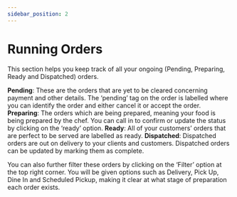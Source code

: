 ```yaml
---
sidebar_position: 2
---
```


# Running Orders

This section helps you keep track of all your ongoing (Pending, Preparing, Ready and Dispatched) orders.

**Pending**: These are the orders that are yet to be cleared concerning payment and other details. The ‘pending’ tag on the order is labelled where you can identify the order and either cancel it or accept the order.
**Preparing**: The orders which are being prepared, meaning your food is being prepared by the chef. You can call in to confirm or update the status by clicking on the ‘ready’ option. 
**Ready**: All of your customers’ orders that are perfect to be served are labelled as ready.
**Dispatched**: Dispatched orders are out on delivery to your clients and customers. Dispatched orders can be updated by marking them as complete.


You can also further filter these orders by clicking on the ‘Filter’ option at the top right corner. You will be given options such as Delivery, Pick Up, Dine In and Scheduled Pickup, making it clear at what stage of preparation each order exists.
